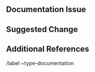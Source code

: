 ## Documentation Issue


## Suggested Change


## Additional References


/label ~type-documentation

